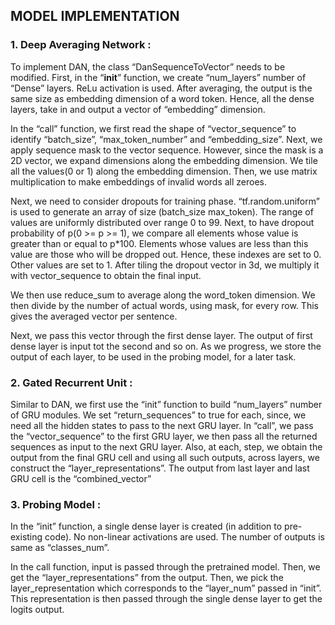 ## MODEL IMPLEMENTATION


### 1. Deep Averaging Network :

To implement DAN, the class “DanSequenceToVector” needs to be modified. First, in the “__init__” function, we create “num_layers” number of “Dense” layers. ReLu activation is used. After averaging, the output is the same size as embedding dimension of a word token. Hence, all the dense layers, take in and output a vector of “embedding” dimension. 

In the “call” function, we first read the shape of “vector_sequence” to identify “batch_size”, “max_token_number” and “embedding_size”.  Next, we apply sequence mask to the vector sequence. However, since the mask is a 2D vector, we expand dimensions along the embedding dimension. We tile all the values(0 or 1) along the embedding dimension. Then, we use matrix multiplication to make embeddings of invalid words all zeroes.

Next, we need to consider dropouts for training phase. “tf.random.uniform” is used to generate an array of size (batch_size max_token). The range of values are uniformly distributed over range 0 to 99. Next, to have dropout probability of p(0 >= p >= 1), we compare all elements whose value is greater than or equal to p*100. Elements whose values are less than this value are those who will be dropped out. Hence, these indexes are set to 0. Other values are set to 1. After tiling the dropout vector in 3d, we multiply it with vector_sequence to obtain the final input.
 
We then use reduce_sum to average along the word_token dimension. We then divide by the number of actual words, using mask, for every row. This gives the averaged vector per sentence. 

Next, we pass this vector through the first dense layer. The output of first dense layer is input tot the second and so on. As we progress, we store the output of each layer, to be used in the probing model, for a later task.


### 2. Gated Recurrent Unit :

Similar to DAN, we first use the “init” function to build “num_layers” number of GRU modules. We set “return_sequences” to true for each, since, we need all the hidden states to pass to the next GRU layer.
In “call”, we pass the “vector_sequence” to the first GRU layer, we then pass all the returned sequences as input to the next GRU layer. Also, at each, step, we obtain the output from the final GRU cell and using all such outputs, across layers, we construct the “layer_representations”. The output from last layer and last GRU cell is the “combined_vector”


### 3. Probing Model :

In the “init” function, a single dense layer is created (in addition to pre-existing code). No non-linear activations are used. The number of outputs is same as “classes_num”.

In the call function, input is passed through the pretrained model. Then, we get the “layer_representations” from the output. Then, we pick the layer_representation which corresponds to the “layer_num” passed in “init”. This representation is then passed through the single dense layer to get the logits output.
